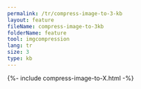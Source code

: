 ```yaml
---
permalink: /tr/compress-image-to-3-kb
layout: feature
fileName: compress-image-to-3kb
folderName: feature
tool: imgcompression
lang: tr
size: 3
type: kb
---
```


{%- include compress-image-to-X.html -%}
